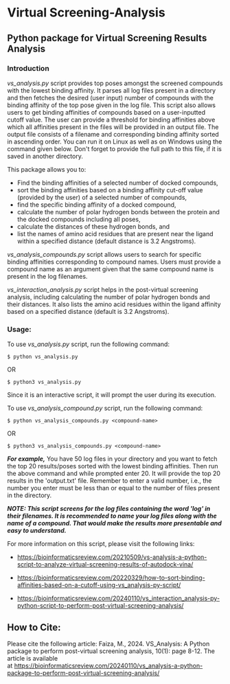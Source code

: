 # Virtual Screening-Analysis

## Python package for Virtual Screening Results Analysis

### Introduction

<i>vs_analysis.py</i> script provides top poses amongst the screened compounds with the lowest binding affinity.
It parses all log files present in a directory and then fetches the desired (user input) number of compounds with the binding affinity of the top pose given in the log file. 
This script also allows users to get binding affinities of compounds based on a user-inputted cutoff value. The user can provide a threshold for binding affinities above which all affinities present in the files will be provided in an output file.
The output file consists of a filename and corresponding binding affinity sorted in ascending order.
You can run it on Linux as well as on Windows using the command given below. Don't forget to provide the full path to this file, if it is saved in another directory.

This package allows you to:

* Find the binding affinities of a selected number of docked compounds,
* sort the binding affinities based on a binding affinity cut-off value (provided by the user) of a selected number of compounds,
* find the specific binding affinity of a docked compound,
* calculate the number of polar hydrogen bonds between the protein and the docked compounds including all poses,
* calculate the distances of these hydrogen bonds, and
* list the names of amino acid residues that are present near the ligand within a specified distance (default distance is 3.2 Angstroms).

<i>vs_analysis_compounds.py</i> script allows users to search for specific binding affinities corresponding to compound names. Users must provide a compound name as an argument given that the same compound name is present in the log filenames.

<i>vs_interaction_analysis.py</i> script helps in the post-virtual screening analysis, including calculating the number of polar hydrogen bonds and their distances. It also lists the amino acid residues within the ligand affinity based on a specified distance (default is 3.2 Angstroms).

### Usage:

To use <i>vs_analysis.py</i> script, run the following command:

```$ python vs_analysis.py``` 

OR

```$ python3 vs_analysis.py```


Since it is an interactive script, it will prompt the user during its execution.


To use <i>vs_analysis_compound.py</i> script, run the following command:

```$ python vs_analysis_compounds.py <compound-name>``` 

OR

```$ python3 vs_analysis_compounds.py <compound-name>```

***For example,***
You have 50 log files in your directory and you want to fetch the top 20 results/poses sorted with the lowest binding affinities.
Then run the above command and while prompted enter 20. It will provide the top 20 results in the 'output.txt' file.
Remember to enter a valid number, i.e., the number you enter must be less than or equal to the number of files present in the directory.

***NOTE:
This script screens for the log files containing the word 'log' in their filenames.
It is recommended to name your log files along with the name of a compound. That would make the results more presentable and easy to understand.***


For more information on this script, please visit the following links:
* https://bioinformaticsreview.com/20210509/vs-analysis-a-python-script-to-analyze-virtual-screening-results-of-autodock-vina/

* https://bioinformaticsreview.com/20220329/how-to-sort-binding-affinities-based-on-a-cutoff-using-vs_analysis-py-script/

* https://bioinformaticsreview.com/20240110/vs_interaction_analysis-py-python-script-to-perform-post-virtual-screening-analysis/

## How to Cite:
Please cite the following article:
Faiza, M., 2024. VS_Analysis: A Python package to perform post-virtual screening analysis, 10(1): page 8-12. The article is available at https://bioinformaticsreview.com/20240110/vs_analysis-a-python-package-to-perform-post-virtual-screening-analysis/


